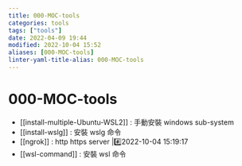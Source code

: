 ```yaml
---
title: 000-MOC-tools
categories: tools
tags: ["tools"]
date: 2022-04-09 19:44
modified: 2022-10-04 15:52
aliases: [000-MOC-tools]
linter-yaml-title-alias: 000-MOC-tools
---
```


# 000-MOC-tools

- [[install-multiple-Ubuntu-WSL2]] : 手動安裝 windows sub-system
- [[install-wslg]] : 安裝 wslg 命令
- [[ngrok]] : http https server |#️⃣2022-10-04 15:19:17
- [[wsl-command]] : 安裝 wsl 命令
